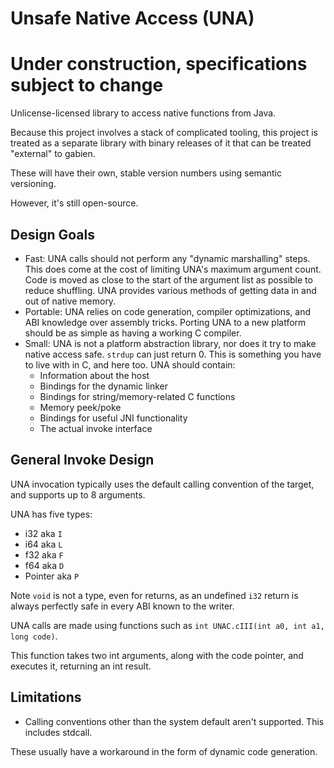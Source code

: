 # Unsafe Native Access (UNA)

# Under construction, specifications subject to change

Unlicense-licensed library to access native functions from Java.

Because this project involves a stack of complicated tooling, this project is treated as a separate library with binary releases of it that can be treated "external" to gabien.

These will have their own, stable version numbers using semantic versioning.

However, it's still open-source.

## Design Goals

+ Fast: UNA calls should not perform any "dynamic marshalling" steps.
  This does come at the cost of limiting UNA's maximum argument count.
  Code is moved as close to the start of the argument list as possible to reduce shuffling.
  UNA provides various methods of getting data in and out of native memory.
+ Portable: UNA relies on code generation, compiler optimizations, and ABI knowledge over assembly tricks.
  Porting UNA to a new platform should be as simple as having a working C compiler.
+ Small: UNA is not a platform abstraction library, nor does it try to make native access safe.
  `strdup` can just return 0. This is something you have to live with in C, and here too.
  UNA should contain:
  + Information about the host
  + Bindings for the dynamic linker
  + Bindings for string/memory-related C functions
  + Memory peek/poke
  + Bindings for useful JNI functionality
  + The actual invoke interface

## General Invoke Design

UNA invocation typically uses the default calling convention of the target, and supports up to 8 arguments.

UNA has five types:

+ i32 aka `I`
+ i64 aka `L`
+ f32 aka `F`
+ f64 aka `D`
+ Pointer aka `P`

Note `void` is not a type, even for returns, as an undefined `i32` return is always perfectly safe in every ABI known to the writer.

UNA calls are made using functions such as `int UNAC.cIII(int a0, int a1, long code)`.

This function takes two int arguments, along with the code pointer, and executes it, returning an int result.

## Limitations

+ Calling conventions other than the system default aren't supported. This includes stdcall.

These usually have a workaround in the form of dynamic code generation.

